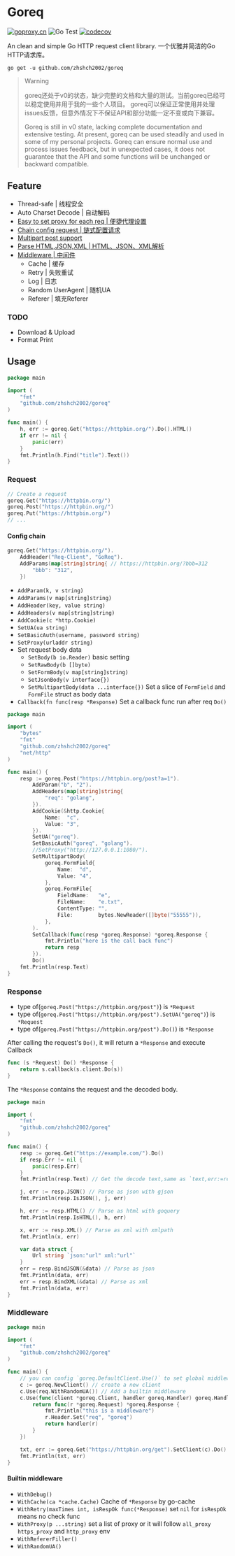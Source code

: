 # Goreq
[![goproxy.cn](https://goproxy.cn/stats/github.com/zhshch2002/goreq/badges/download-count.svg)](https://goproxy.cn)
![Go Test](https://github.com/zhshch2002/goreq/workflows/Go%20Test/badge.svg)
[![codecov](https://codecov.io/gh/zhshch2002/goreq/branch/master/graph/badge.svg)](https://codecov.io/gh/zhshch2002/goreq)

An clean and simple Go HTTP request client library.
一个优雅并简洁的Go HTTP请求库。

```shell script
go get -u github.com/zhshch2002/goreq
```

> Warning
>
> goreq还处于v0的状态，缺少完整的文档和大量的测试。当前goreq已经可以稳定使用并用于我的一些个人项目。
> goreq可以保证正常使用并处理issues反馈，但意外情况下不保证API和部分功能一定不变或向下兼容。
>
> Goreq is still in v0 state, lacking complete documentation and extensive testing. At present, goreq can be used steadily and used in some of my personal projects.
> Goreq can ensure normal use and process issues feedback, but in unexpected cases, it does not guarantee that the API and some functions will be unchanged or backward compatible.


## Feature
* Thread-safe | 线程安全
* Auto Charset Decode | 自动解码
* [Easy to set proxy for each req | 便捷代理设置](#Request)
* [Chain config request | 链式配置请求](#Request)
* [Multipart post support](#Request)
* [Parse HTML,JSON,XML | HTML、JSON、XML解析](#Response)
* [Middleware | 中间件](#Middleware)
    * Cache | 缓存
    * Retry | 失败重试
    * Log | 日志
    * Random UserAgent | 随机UA
    * Referer | 填充Referer
### TODO
* Download & Upload
* Format Print

## Usage

```go
package main

import (
	"fmt"
	"github.com/zhshch2002/goreq"
)

func main() {
	h, err := goreq.Get("https://httpbin.org/").Do().HTML()
	if err != nil {
		panic(err)
	}
	fmt.Println(h.Find("title").Text())
}
```

### Request

```go
// Create a request
goreq.Get("https://httpbin.org/")
goreq.Post("https://httpbin.org/")
goreq.Put("https://httpbin.org/")
// ...
```

#### Config chain
```go
goreq.Get("https://httpbin.org/").
    AddHeader("Req-Client", "GoReq").
    AddParams(map[string]string{ // https://httpbin.org/?bbb=312 
        "bbb": "312",
    })
```

* `AddParam(k, v string)`
* `AddParams(v map[string]string)`
* `AddHeader(key, value string)`
* `AddHeaders(v map[string]string)`
* `AddCookie(c *http.Cookie)`
* `SetUA(ua string)`
* `SetBasicAuth(username, password string)`
* `SetProxy(urladdr string)`
* Set request body data
    * `SetBody(b io.Reader)` basic setting
    * `SetRawBody(b []byte)`
    * `SetFormBody(v map[string]string)`
    * `SetJsonBody(v interface{})`
    * `SetMultipartBody(data ...interface{})` Set a slice of `FormField` and `FormFile` struct as body data
* `Callback(fn func(resp *Response)` Set a callback func run after req `Do()`

```go
package main

import (
	"bytes"
	"fmt"
	"github.com/zhshch2002/goreq"
	"net/http"
)

func main() {
	resp := goreq.Post("https://httpbin.org/post?a=1").
		AddParam("b", "2").
		AddHeaders(map[string]string{
			"req": "golang",
		}).
		AddCookie(&http.Cookie{
			Name:  "c",
			Value: "3",
		}).
		SetUA("goreq").
		SetBasicAuth("goreq", "golang").
		//SetProxy("http://127.0.0.1:1080/").
		SetMultipartBody(
			goreq.FormField{
				Name:  "d",
				Value: "4",
			},
			goreq.FormFile{
				FieldName:   "e",
				FileName:    "e.txt",
				ContentType: "",
				File:        bytes.NewReader([]byte("55555")),
			},
		).
		SetCallback(func(resp *goreq.Response) *goreq.Response {
			fmt.Println("here is the call back func")
			return resp
		}).
		Do()
	fmt.Println(resp.Text)
}
```

### Response
* type of(`goreq.Post("https://httpbin.org/post")`) is `*Request`
* type of(`goreq.Post("https://httpbin.org/post").SetUA("goreq")`) is `*Request`
* type of(`goreq.Post("https://httpbin.org/post").Do()`) is `*Response`

After calling the request's `Do()`, it will return a `*Response` and execute Callback
```go
func (s *Request) Do() *Response {
	return s.callback(s.client.Do(s))
}
```

The `*Response` contains the request and the decoded body.

```go
package main

import (
	"fmt"
	"github.com/zhshch2002/goreq"
)

func main() {
	resp := goreq.Get("https://example.com/").Do()
	if resp.Err != nil {
		panic(resp.Err)
	}
	fmt.Println(resp.Text) // Get the decode text,same as `text,err:=resp.Txt()`

	j, err := resp.JSON() // Parse as json with gjson
	fmt.Println(resp.IsJSON(), j, err)

	h, err := resp.HTML() // Parse as html with goquery
	fmt.Println(resp.IsHTML(), h, err)

	x, err := resp.XML() // Parse as xml with xmlpath
	fmt.Println(x, err)

	var data struct {
		Url string `json:"url" xml:"url"`
	}
	err = resp.BindJSON(&data) // Parse as json
	fmt.Println(data, err)
	err = resp.BindXML(&data) // Parse as xml
	fmt.Println(data, err)
}
```

### Middleware
```go
package main

import (
	"fmt"
	"github.com/zhshch2002/goreq"
)

func main() {
	// you can config `goreq.DefaultClient.Use()` to set global middleware
	c := goreq.NewClient() // create a new client
	c.Use(req.WithRandomUA()) // Add a builtin middleware
	c.Use(func(client *goreq.Client, handler goreq.Handler) goreq.Handler { // Add another middleware
		return func(r *goreq.Request) *goreq.Response {
			fmt.Println("this is a middleware")
			r.Header.Set("req", "goreq")
			return handler(r)
		}
	})

	txt, err := goreq.Get("https://httpbin.org/get").SetClient(c).Do().Txt()
	fmt.Println(txt, err)
}
```
#### Builtin middleware
* `WithDebug()`
* `WithCache(ca *cache.Cache)` Cache of `*Response` by go-cache
* `WithRetry(maxTimes int, isRespOk func(*Response)` set `nil` for `isRespOk` means no check func
* `WithProxy(p ...string)` set a list of proxy or it will follow `all_proxy` `https_proxy` and `http_proxy` env
* `WithRefererFiller()`
* `WithRandomUA()`